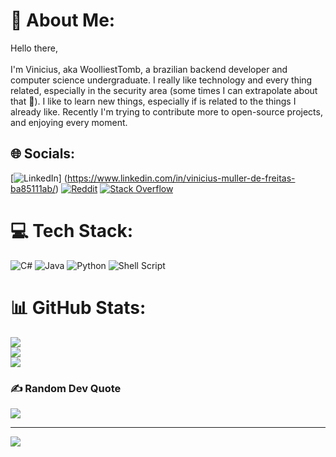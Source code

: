 # 💫 About Me:
Hello there,<br><br>I'm Vinicius, aka WoolliestTomb, a brazilian backend developer and computer science undergraduate. I really like technology and every thing related, especially in the security area (some times I can extrapolate about that 🥸). I like to learn new things, especially if is related to the things I already like. Recently I'm trying to contribute more to open-source projects, and enjoying every moment.


## 🌐 Socials:
[![LinkedIn](https://img.shields.io/badge/LinkedIn-%230077B5.svg?logo=linkedin&logoColor=white)] (https://www.linkedin.com/in/vinicius-muller-de-freitas-ba85111ab/) [![Reddit](https://img.shields.io/badge/Reddit-%23FF4500.svg?logo=Reddit&logoColor=white)](https://reddit.com/user/WoolliestTomb) [![Stack Overflow](https://img.shields.io/badge/-Stackoverflow-FE7A16?logo=stack-overflow&logoColor=white)](https://stackoverflow.com/users/21126289) 

# 💻 Tech Stack:
![C#](https://img.shields.io/badge/c%23-%23239120.svg?style=for-the-badge&logo=c-sharp&logoColor=white) ![Java](https://img.shields.io/badge/java-%23ED8B00.svg?style=for-the-badge&logo=java&logoColor=white) ![Python](https://img.shields.io/badge/python-3670A0?style=for-the-badge&logo=python&logoColor=ffdd54) ![Shell Script](https://img.shields.io/badge/shell_script-%23121011.svg?style=for-the-badge&logo=gnu-bash&logoColor=white)
# 📊 GitHub Stats:
![](https://github-readme-stats.vercel.app/api?username=WoolliestTomb&theme=dark&hide_border=false&include_all_commits=true&count_private=true)<br/>
![](https://github-readme-streak-stats.herokuapp.com/?user=WoolliestTomb&theme=dark&hide_border=false)<br/>
![](https://github-readme-stats.vercel.app/api/top-langs/?username=WoolliestTomb&theme=dark&hide_border=false&include_all_commits=true&count_private=true&layout=compact)

### ✍️ Random Dev Quote
![](https://quotes-github-readme.vercel.app/api?type=horizontal&theme=radical)

---
[![](https://visitcount.itsvg.in/api?id=WoolliestTomb&icon=1&color=0)](https://visitcount.itsvg.in)

<!-- Proudly created with GPRM ( https://gprm.itsvg.in ) -->
